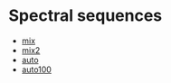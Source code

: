 # Spectral sequences
* [mix](./mix.html)
* [mix2](./mix2.html)
* [auto](./auto.html)
* [auto100](./auto100.html)